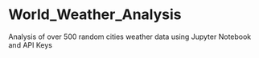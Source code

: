 # World_Weather_Analysis
Analysis of over 500 random cities weather data using Jupyter Notebook and API Keys
